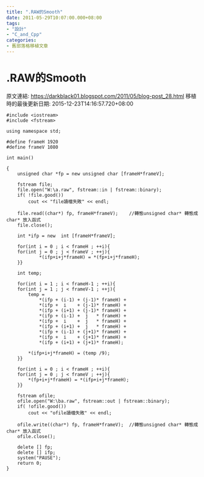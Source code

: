 ```yaml
---
title: ".RAW的Smooth"
date: 2011-05-29T10:07:00.000+08:00
tags: 
- "設計"
- "C_and_Cpp"
categories:
- 舊部落格移植文章
---
```


# .RAW的Smooth

原文連結: https://darkblack01.blogspot.com/2011/05/blog-post_28.html
移植時的最後更新日期: 2015-12-23T14:16:57.720+08:00

<pre class="prettyprint"><code>#include &lt;iostream&gt;<br />#include &lt;fstream&gt;<br /><br />using namespace std;<br /><br />#define frameH 1920<br />#define frameV 1080<br /><br />int main()<br /><br />{<br />    unsigned char *fp = new unsigned char [frameH*frameV];<br /><br />    fstream file;<br />    file.open("W:\a.raw", fstream::in | fstream::binary);<br />    if( !file.good())<br />        cout &lt;&lt; "file讀檔失敗" &lt;&lt; endl;<br /><br />    file.read((char*) fp, frameH*frameV);    //轉態unsigned char* 轉態成 char* 放入函式<br />    file.close();<br /><br />    int *ifp = new  int [frameH*frameV];<br /><br />    for(int i = 0 ; i &lt; frameH ; ++i){<br />    for(int j = 0 ; j &lt; frameV ; ++j){<br />            *(ifp+i+j*frameH) = *(fp+i+j*frameH);<br />    }}<br /><br />    int temp;<br /><br />    for(int i = 1 ; i &lt; frameH-1 ; ++i){<br />    for(int j = 1 ; j &lt; frameV-1 ; ++j){<br />        temp =<br />            *(ifp + (i-1) + (j-1)* frameH) +<br />            *(ifp +  i    + (j-1)* frameH) +<br />            *(ifp + (i+1) + (j-1)* frameH) +<br />            *(ifp + (i-1) +  j   * frameH) +<br />            *(ifp +  i    +  j   * frameH) +<br />            *(ifp + (i+1) +  j   * frameH) +<br />            *(ifp + (i-1) + (j+1)* frameH) +<br />            *(ifp +  i    + (j+1)* frameH) +<br />            *(ifp + (i+1) + (j+1)* frameH);<br /><br />        *(ifp+i+j*frameH) = (temp /9);<br />    }}<br /><br />    for(int i = 0 ; i &lt; frameH ; ++i){<br />    for(int j = 0 ; j &lt; frameV ; ++j){<br />        *(fp+i+j*frameH) = *(ifp+i+j*frameH);<br />    }}<br /><br />    fstream ofile;<br />    ofile.open("W:\ba.raw", fstream::out | fstream::binary);<br />    if( !ofile.good())<br />        cout &lt;&lt; "ofile讀檔失敗" &lt;&lt; endl;<br /><br />    ofile.write((char*) fp, frameH*frameV);  //轉態unsigned char* 轉態成 char* 放入函式<br />    ofile.close();<br /><br />    delete [] fp;<br />    delete [] ifp;<br />    system("PAUSE");<br />    return 0;<br />}</code></pre>
